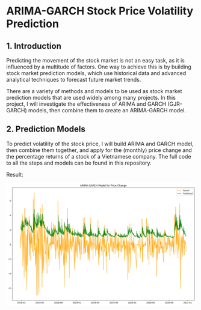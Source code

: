 # ARIMA-GARCH Stock Price Volatility Prediction

## 1. Introduction

Predicting the movement of the stock market is not an easy task, as it is influenced by a multitude of factors. One way to achieve this is by building stock market prediction models, which use historical data and advanced analytical techniques to forecast future market trends.

There are a variety of methods and models to be used as stock market prediction models that are used widely among many projects. In this project, I will investigate the effectiveness of ARIMA and GARCH (GJR-GARCH) models, then combine them to create an ARIMA-GARCH model.


## 2. Prediction Models

To predict volatility of the stock price, I will build ARIMA and GARCH model, then combine them together, and apply for the (monthly) price change and the percentage returns of a stock of a Vietnamese company. The full code to all the steps and models can be found in this repository.

Result:

![ARIMA-GARCH Model for Price Change](https://github.com/nam-anh-21/ARIMA-GARCH-Stock-Price-Volatility-Prediction/blob/main/ARIMA-GARCH%20Model%20for%20Price%20Change.png)
